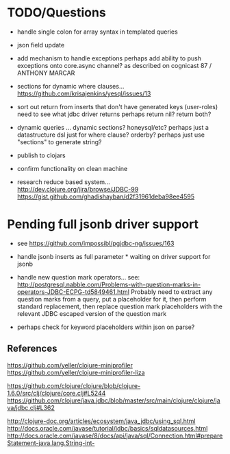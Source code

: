# TODO/Questions



- handle single colon for array syntax in templated queries

- json field update


- add mechanism to handle exceptions
  perhaps add ability to push exceptions onto core.async channel?
    as described on cognicast 87 / ANTHONY MARCAR


- sections for dynamic where clauses...
    https://github.com/krisajenkins/yesql/issues/13


- sort out return from inserts that don't have generated keys (user-roles)
    need to see what jdbc driver returns
    perhaps return nil? return both?


- dynamic queries ... dynamic sections? honeysql/etc?
  perhaps just a datastructure dsl just for where clause? orderby?
  perhaps just use "sections" to generate string?


- publish to clojars
- confirm functionality on clean machine


- research reduce based system...
    http://dev.clojure.org/jira/browse/JDBC-99
    https://gist.github.com/ghadishayban/d2f31961deba98ee4595








# Pending full jsonb driver support
  * see https://github.com/impossibl/pgjdbc-ng/issues/163

- handle jsonb inserts as full parameter * waiting on driver support for jsonb

- handle new question mark operators...
  see: http://postgresql.nabble.com/Problems-with-question-marks-in-operators-JDBC-ECPG-td5849461.html
  Probably need to extract any question marks from a query, put a placeholder for it, then perform standard replacement, then replace question mark placeholders with the relevant JDBC escaped version of the question mark


- perhaps check for keyword placeholders within json on parse?












## References

https://github.com/yeller/clojure-miniprofiler
https://github.com/yeller/clojure-miniprofiler-liza


https://github.com/clojure/clojure/blob/clojure-1.6.0/src/clj/clojure/core.clj#L5244
https://github.com/clojure/java.jdbc/blob/master/src/main/clojure/clojure/java/jdbc.clj#L362

http://clojure-doc.org/articles/ecosystem/java_jdbc/using_sql.html
http://docs.oracle.com/javase/tutorial/jdbc/basics/sqldatasources.html
http://docs.oracle.com/javase/8/docs/api/java/sql/Connection.html#prepareStatement-java.lang.String-int-




